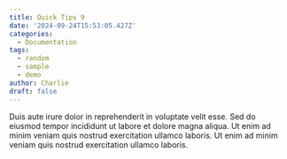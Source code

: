 ```yaml
---
title: Quick Tips 9
date: '2024-09-24T15:53:05.427Z'
categories:
  - Documentation
tags:
  - random
  - sample
  - demo
author: Charlie
draft: false
---
```


Duis aute irure dolor in reprehenderit in voluptate velit esse.
Sed do eiusmod tempor incididunt ut labore et dolore magna aliqua.
Ut enim ad minim veniam quis nostrud exercitation ullamco laboris.
Ut enim ad minim veniam quis nostrud exercitation ullamco laboris.